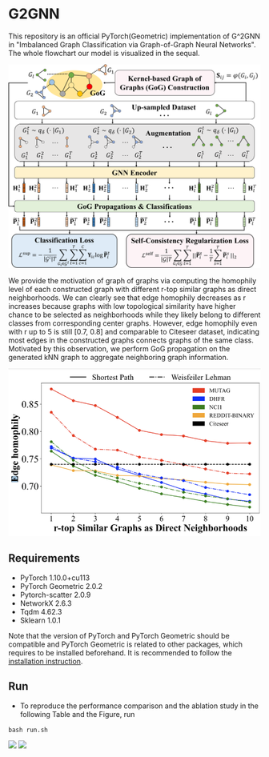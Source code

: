 # G2GNN
This repository is an official PyTorch(Geometric) implementation of G^2GNN in "Imbalanced Graph Classification via Graph-of-Graph Neural Networks". The whole flowchart our model is visualized in the sequal.

![](./img/framework_g2gnn.png)

We provide the motivation of graph of graphs via computing the homophily level of each constructed graph with different r-top similar graphs as direct neighborhoods. We can clearly see that edge homophily decreases as r increases because graphs with low topological similarity have higher chance to be selected as neighborhoods while they likely belong to different classes from corresponding center graphs. However, edge homophily even with r up to 5 is still [0.7, 0.8] and comparable to Citeseer dataset, indicating most edges in the constructed graphs connects graphs of the same class. Motivated by this observation, we perform GoG propagation on the generated kNN graph to aggregate neighboring graph information.


![](./img/homolevel.png)

## Requirements
* PyTorch 1.10.0+cu113
* PyTorch Geometric 2.0.2
* Pytorch-scatter 2.0.9
* NetworkX 2.6.3
* Tqdm 4.62.3
* Sklearn 1.0.1

Note that the version of PyTorch and PyTorch Geometric should be compatible and PyTorch Geometric is related to other packages, which requires to be installed beforehand. It is recommended to follow the [installation instruction](https://pytorch-geometric.readthedocs.io/en/latest/notes/installation.html#).

## Run
* To reproduce the performance comparison and the ablation study in the following Table and the Figure, run
```linux
bash run.sh
```
![](./image/table.png)
![](./image/ablation.png)
